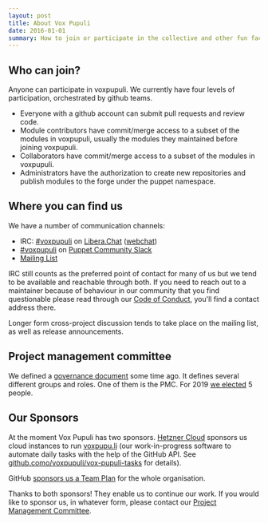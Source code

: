 ```yaml
---
layout: post
title: About Vox Pupuli
date: 2016-01-01
summary: How to join or participate in the collective and other fun facts.
---
```


## Who can join?

Anyone can participate in voxpupuli. We currently have four levels of
participation, orchestrated by github teams.

* Everyone with a github account can submit pull requests and review code.
* Module contributors have commit/merge access to a subset of the modules in
  voxpupuli, usually the modules they maintained before joining
  voxpupuli.
* Collaborators have commit/merge access to a subset of the modules in
  voxpupuli.
* Administrators have the authorization to create new repositories and
  publish modules to the forge under the puppet namespace.

## Where you can find us

We have a number of communication channels:

* IRC: [#voxpupuli](ircs://irc.libera.chat:6697/#voxpupuli) on [Libera.Chat](https://libera.chat/) ([webchat](https://web.libera.chat/?#voxpupuli))
* [#voxpupuli](http://puppetcommunity.slack.com/messages/voxpupuli/) on [Puppet Community Slack](http://puppetcommunity.slack.com)
* [Mailing List](https://groups.io/g/voxpupuli/)

IRC still counts as the preferred point of contact for many of us but we tend
to be available and reachable through both. If you need to reach out to a
maintainer because of behaviour in our community that you find questionable
please read through our [Code of Conduct](/coc), you'll find a contact address there.

Longer form cross-project discussion tends to take place on the mailing list,
as well as release announcements.

## Project management committee

We defined a [governance document](https://github.com/voxpupuli/plumbing/blob/master/share/governance.md#vox-pupuli-governance)
some time ago. It defines several different groups and roles. One of them is
the PMC. For 2019 [we
elected](https://voxpupuli.org/blog/2018/12/19/election-results-2019/) 5
people.

## Our Sponsors

At the moment Vox Pupuli has two sponsors.
[Hetzner Cloud](https://www.hetzner.com/cloud) sponsors us cloud instances to
run [voxpupu.li](https://voxpupu.li/) (our work-in-progress software to
automate daily tasks with the help of the GitHub API. See
[github.como/voxpupuli/vox-pupuli-tasks](https://github.com/voxpupuli/vox-pupuli-tasks#vox-pupuli-tasks---the-webapp-for-community-management)
for details).

GitHub
[sponsors us a Team Plan](https://voxpupuli.org/blog/2021/10/15/github-sponsors/)
for the whole organisation.

Thanks to both sponsors! They enable us to continue our work. If you would like
to sponsor us, in whatever form, please contact our
[Project Management Committee](mailto:pmc@voxpupuli.org).

